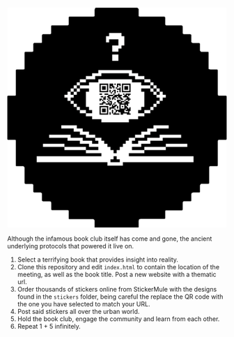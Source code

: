 ![alt text](https://github.com/spamchurch/isthisabookclub/blob/master/sticker.png)

Although the infamous book club itself has come and gone, the ancient underlying protocols that powered it live on. 

1. Select a terrifying book that provides insight into reality.
2. Clone this repository and edit `index.html` to contain the location of the meeting, as well as the book title. Post a new website with a thematic url.
3. Order thousands of stickers online from StickerMule with the designs found in the `stickers` folder, being careful the replace the QR code with the one you have selected to match your URL.
4. Post said stickers all over the urban world. 
5. Hold the book club, engage the community and learn from each other.
6. Repeat 1 + 5 infinitely. 
